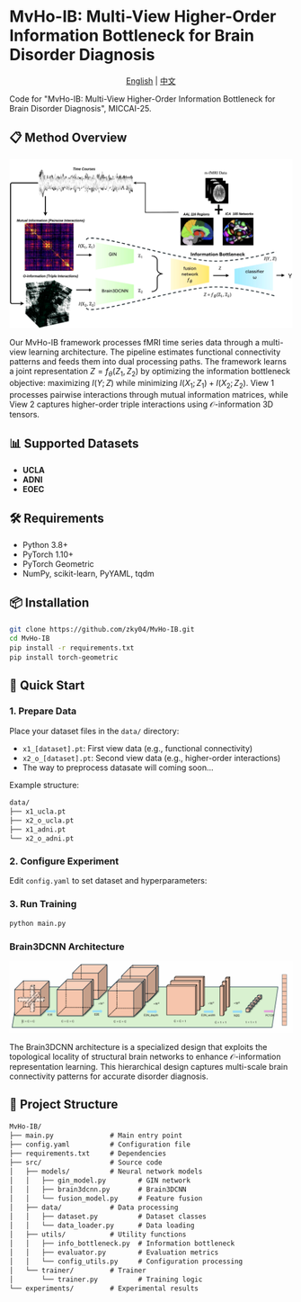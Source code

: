 # MvHo-IB: Multi-View Higher-Order Information Bottleneck for Brain Disorder Diagnosis

<div align="center">

[English](README.md) | [中文](README_ch.md)

</div>

Code for "MvHo-IB: Multi-View Higher-Order Information Bottleneck for Brain Disorder Diagnosis", MICCAI-25.

## 📋 Method Overview

![MvHo-IB Framework Overview](images/ovreview.png)

Our MvHo-IB framework processes fMRI time series data through a multi-view learning architecture. The pipeline estimates functional connectivity patterns and feeds them into dual processing paths. The framework learns a joint representation $Z = f_{\theta}(Z_1, Z_2)$ by optimizing the information bottleneck objective: maximizing $I(Y; Z)$ while minimizing $I(X_1; Z_1) + I(X_2; Z_2)$. View 1 processes pairwise interactions through mutual information matrices, while View 2 captures higher-order triple interactions using $\mathcal{O}$-information 3D tensors.

## 📊 Supported Datasets

- **UCLA**
- **ADNI**
- **EOEC**

## 🛠️ Requirements

- Python 3.8+
- PyTorch 1.10+
- PyTorch Geometric
- NumPy, scikit-learn, PyYAML, tqdm

## 📦 Installation

```bash
git clone https://github.com/zky04/MvHo-IB.git
cd MvHo-IB
pip install -r requirements.txt
pip install torch-geometric
```

## 🎯 Quick Start

### 1. Prepare Data
Place your dataset files in the `data/` directory:
- `x1_[dataset].pt`: First view data (e.g., functional connectivity)
- `x2_o_[dataset].pt`: Second view data (e.g., higher-order interactions)
- The way to preprocess datasate will coming soon...
 
Example structure:
```
data/
├── x1_ucla.pt
├── x2_o_ucla.pt
├── x1_adni.pt
└── x2_o_adni.pt
```

### 2. Configure Experiment
Edit `config.yaml` to set dataset and hyperparameters:

### 3. Run Training
```bash
python main.py
```
### Brain3DCNN Architecture

![Brain3DCNN Architecture](images/3DBrainCNN.png)

The Brain3DCNN architecture is a specialized design that exploits the topological locality of structural brain networks to enhance $\mathcal{O}$-information representation learning. This hierarchical design captures multi-scale brain connectivity patterns for accurate disorder diagnosis.

## 📁 Project Structure

```
MvHo-IB/
├── main.py              # Main entry point
├── config.yaml          # Configuration file
├── requirements.txt     # Dependencies
├── src/                 # Source code
│   ├── models/          # Neural network models
│   │   ├── gin_model.py        # GIN network
│   │   ├── brain3dcnn.py       # Brain3DCNN
│   │   └── fusion_model.py     # Feature fusion
│   ├── data/            # Data processing
│   │   ├── dataset.py          # Dataset classes
│   │   └── data_loader.py      # Data loading
│   ├── utils/           # Utility functions
│   │   ├── info_bottleneck.py  # Information bottleneck
│   │   ├── evaluator.py        # Evaluation metrics
│   │   └── config_utils.py     # Configuration processing
│   └── trainer/         # Trainer
│       └── trainer.py          # Training logic
└── experiments/         # Experimental results
```
